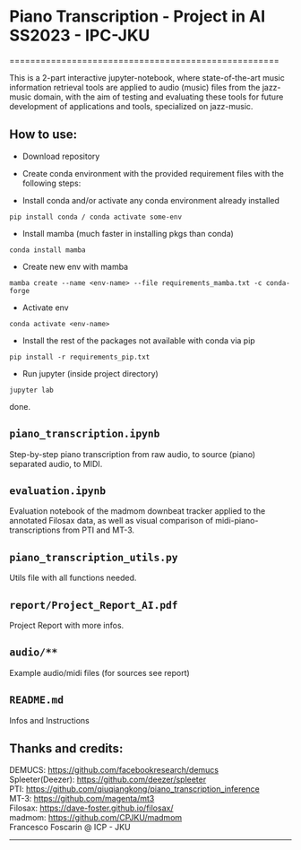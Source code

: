 # Piano Transcription - Project in AI SS2023 - IPC-JKU
====================================================


This is a 2-part interactive jupyter-notebook, where state-of-the-art music information retrieval tools are applied to audio (music) files from the jazz-music domain, with the aim of testing and evaluating these tools for future development of applications and tools, specialized on jazz-music. 

## How to use: 

* Download repository

* Create conda environment with the provided requirement files with the following steps:

- Install conda and/or activate any conda environment already installed
```
pip install conda / conda activate some-env
```
- Install mamba (much faster in installing pkgs than conda)
```
conda install mamba
```
- Create new env with mamba
```
mamba create --name <env-name> --file requirements_mamba.txt -c conda-forge
```
- Activate env
```
conda activate <env-name>
```
- Install the rest of the packages not available with conda via pip
```
pip install -r requirements_pip.txt
```
- Run jupyter (inside project directory)
```
jupyter lab
```
done.

`piano_transcription.ipynb`
-------------

Step-by-step piano transcription from raw audio, to source (piano) separated audio, to MIDI.

`evaluation.ipynb`
-------------

Evaluation notebook of the madmom downbeat tracker applied to the annotated Filosax data, as well as visual comparison of midi-piano-transcriptions from PTI and MT-3.

`piano_transcription_utils.py`
-------------

Utils file with all functions needed.


`report/Project_Report_AI.pdf`
-------------

Project Report with more infos.

`audio/**`
-------------

Example audio/midi files (for sources see report)

`README.md`
-------------

Infos and Instructions




## Thanks and credits:

DEMUCS: 			https://github.com/facebookresearch/demucs <br>
Spleeter(Deezer): 	https://github.com/deezer/spleeter <br>
PTI: 				https://github.com/qiuqiangkong/piano_transcription_inference <br>
MT-3:				https://github.com/magenta/mt3 <br>
Filosax: 			https://dave-foster.github.io/filosax/ <br>
madmom: 			https://github.com/CPJKU/madmom <br>
Francesco Foscarin @ ICP - JKU <br>

-------------

